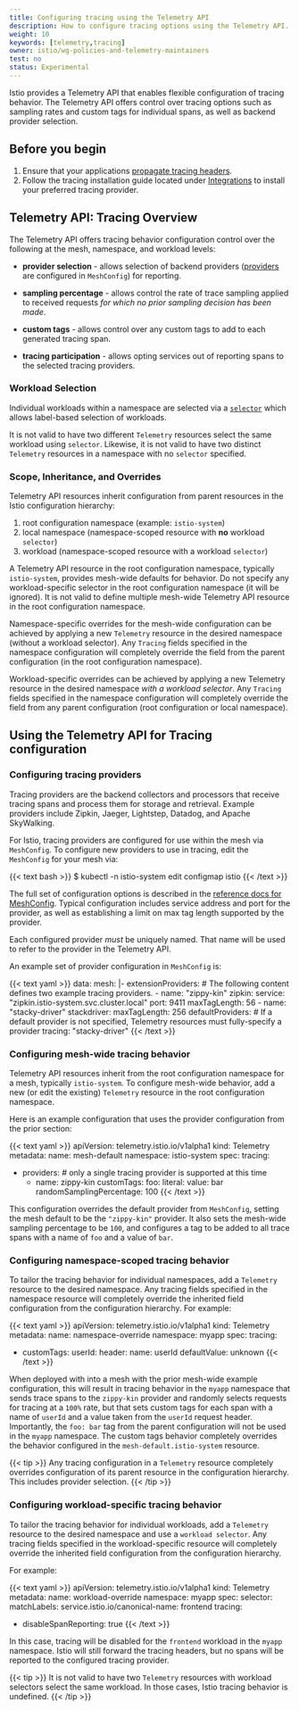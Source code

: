 ```yaml
---
title: Configuring tracing using the Telemetry API
description: How to configure tracing options using the Telemetry API.
weight: 10
keywords: [telemetry,tracing]
owner: istio/wg-policies-and-telemetry-maintainers
test: no
status: Experimental
---
```


Istio provides a Telemetry API that enables flexible configuration of tracing behavior. The
Telemetry API offers control over tracing options such as sampling rates and custom tags for individual
spans, as well as backend provider selection.

## Before you begin

1.  Ensure that your applications [propagate tracing headers](/docs/tasks/observability/distributed-tracing/overview/).
1.  Follow the tracing installation guide located under [Integrations](/docs/ops/integrations/)
    to install your preferred tracing provider.

## Telemetry API: Tracing Overview

The Telemetry API offers tracing behavior configuration control over the following at the mesh, namespace, and workload levels:

- **provider selection** - allows selection of backend providers
([providers](/docs/reference/config/istio.mesh.v1alpha1/#MeshConfig-ExtensionProvider)
are configured in `MeshConfig`) for reporting.

- **sampling percentage** - allows control the rate of trace sampling applied to received requests *for which no prior sampling decision has been made*.

- **custom tags** - allows control over any custom tags to add to each generated tracing span.

- **tracing participation** - allows opting services out of reporting spans to the selected tracing providers.

### Workload Selection

Individual workloads within a namespace are selected via a [`selector`](/docs/reference/config/type/workload-selector/#WorkloadSelector)
which allows label-based selection of workloads.

It is not valid to have two different `Telemetry` resources select the same workload using `selector`. Likewise, it is not valid to have two
distinct `Telemetry` resources in a namespace with no `selector` specified.

### Scope, Inheritance, and Overrides

Telemetry API resources inherit configuration from parent resources in the Istio configuration hierarchy:

1.  root configuration namespace (example: `istio-system`)
1.  local namespace (namespace-scoped resource with **no** workload `selector`)
1.  workload (namespace-scoped resource with a workload `selector`)

A Telemetry API resource in the root configuration namespace, typically `istio-system`, provides mesh-wide defaults for behavior.
Do not specify any workload-specific selector in the root configuration namespace (it will be ignored). It is not valid to define multiple mesh-wide Telemetry API resource in the root configuration namespace.

Namespace-specific overrides for the mesh-wide configuration can be achieved by applying a new `Telemetry` resource in the desired
namespace (without a workload selector). Any `Tracing` fields specified in the namespace configuration will completely override
the field from the parent configuration (in the root configuration namespace).

Workload-specific overrides can be achieved by applying a new Telemetry resource in the desired namespace *with a workload selector*.
Any `Tracing` fields specified in the namespace configuration will completely override the field from any parent configuration
(root configuration or local namespace).

## Using the Telemetry API for Tracing configuration

### Configuring tracing providers

Tracing providers are the backend collectors and processors that receive tracing spans
and process them for storage and retrieval. Example providers include Zipkin, Jaeger, Lightstep,
Datadog, and Apache SkyWalking.

For Istio, tracing providers are configured for use within the mesh via `MeshConfig`. To configure new
providers to use in tracing, edit the `MeshConfig` for your mesh via:

{{< text bash >}}
$ kubectl -n istio-system edit configmap istio
{{< /text >}}

The full set of configuration options is described in the [reference docs for MeshConfig](/docs/reference/config/istio.mesh.v1alpha1/#MeshConfig).
Typical configuration includes service address and port for the provider, as well as establishing
a limit on max tag length supported by the provider.

Each configured provider *must* be uniquely named. That name will be used to refer to the provider in the
Telemetry API.

An example set of provider configuration in `MeshConfig` is:

{{< text yaml >}}
data:
  mesh: |-
      extensionProviders: # The following content defines two example tracing providers.
      - name: "zippy-kin"
        zipkin:
          service: "zipkin.istio-system.svc.cluster.local"
          port: 9411
          maxTagLength: 56
      - name: "stacky-driver"
        stackdriver:
          maxTagLength: 256
      defaultProviders: # If a default provider is not specified, Telemetry resources must fully-specify a provider
          tracing: "stacky-driver"
{{< /text >}}

### Configuring mesh-wide tracing behavior

Telemetry API resources inherit from the root configuration namespace for a mesh, typically `istio-system`. To configure
mesh-wide behavior, add a new (or edit the existing) `Telemetry` resource in the root configuration namespace.

Here is an example configuration that uses the provider configuration from the prior section:

{{< text yaml >}}
apiVersion: telemetry.istio.io/v1alpha1
kind: Telemetry
metadata:
  name: mesh-default
  namespace: istio-system
spec:
  tracing:
  - providers: # only a single tracing provider is supported at this time
    - name: zippy-kin
    customTags:
      foo:
        literal:
          value: bar
    randomSamplingPercentage: 100
{{< /text >}}

This configuration overrides the default provider from `MeshConfig`, setting the mesh default to be the `"zippy-kin"`
provider. It also sets the mesh-wide sampling percentage to be `100`, and configures a tag to be added to all trace
spans with a name of `foo` and a value of `bar`.

### Configuring namespace-scoped tracing behavior

To tailor the tracing behavior for individual namespaces, add a `Telemetry` resource to the desired namespace. Any tracing
fields specified in the namespace resource will completely override the inherited field configuration from the configuration hierarchy. For example:

{{< text yaml >}}
apiVersion: telemetry.istio.io/v1alpha1
kind: Telemetry
metadata:
  name: namespace-override
  namespace: myapp
spec:
  tracing:
  - customTags:
      userId:
        header:
          name: userId
          defaultValue: unknown
{{< /text >}}

When deployed with into a mesh with the prior mesh-wide example configuration, this will result in
tracing behavior in the `myapp` namespace that sends trace spans to the `zippy-kin` provider and
randomly selects requests for tracing at a `100%` rate, but that sets custom tags for each span with
a name of `userId` and a value taken from the `userId` request header. Importantly, the `foo: bar` tag
from the parent configuration will not be used in the `myapp` namespace. The custom tags behavior completely
overrides the behavior configured in the `mesh-default.istio-system` resource.

{{< tip >}}
Any tracing configuration in a `Telemetry` resource completely overrides configuration of its parent resource in the
configuration hierarchy. This includes provider selection.
{{< /tip >}}

### Configuring workload-specific tracing behavior

To tailor the tracing behavior for individual workloads, add a `Telemetry` resource to the desired namespace and use a
`workload selector`. Any tracing fields specified in the workload-specific resource will completely override the inherited
field configuration from the configuration hierarchy.

For example:

{{< text yaml >}}
apiVersion: telemetry.istio.io/v1alpha1
kind: Telemetry
metadata:
  name: workload-override
  namespace: myapp
spec:
  selector:
    matchLabels:
      service.istio.io/canonical-name: frontend
  tracing:
  - disableSpanReporting: true
{{< /text >}}

In this case, tracing will be disabled for the `frontend` workload in the `myapp` namespace. Istio will still forward the tracing headers,
but no spans will be reported to the configured tracing provider.

{{< tip >}}
It is not valid to have two `Telemetry` resources with workload selectors select the same workload. In those cases,
Istio tracing behavior is undefined.
{{< /tip >}}
